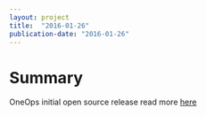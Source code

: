 ```yaml
---
layout: project
title:  "2016-01-26"
publication-date: "2016-01-26"
---
```


# Summary

OneOps initial open source release read more [here](http://www.oneops.com)
